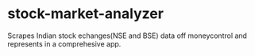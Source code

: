 # stock-market-analyzer
Scrapes Indian stock echanges(NSE and BSE) data off moneycontrol and represents in a comprehesive app.
